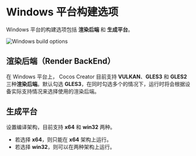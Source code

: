 # Windows 平台构建选项

Windows 平台的构建选项包括 **渲染后端** 和 **生成平台**。

![Windows build options](../publish-native/windows-options.png)

## 渲染后端（Render BackEnd）

在 Windows 平台上， Cocos Creator 目前支持 **VULKAN**、**GLES3** 和 **GLES2** 三种**渲染后端**。默认勾选 **GLES3**，在同时勾选多个的情况下，运行时将会根据设备实际支持情况来选择使用的渲染后端。

## 生成平台

设置编译架构，目前支持 **x64** 和 **win32** 两种。
- 若选择 **x64**，则只能在 **x64** 架构上运行。
- 若选择 **win32**，则可以在两种架构上运行。
